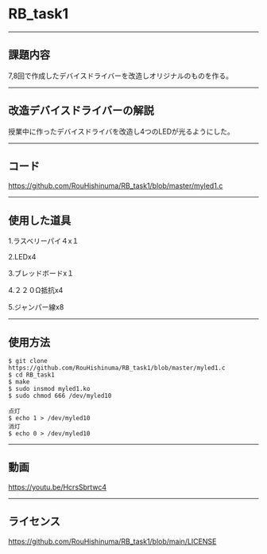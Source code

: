 # RB_task1
---
## 課題内容

7,8回で作成したデバイスドライバーを改造しオリジナルのものを作る。

---
## 改造デバイスドライバーの解説

授業中に作ったデバイスドライバを改造し4つのLEDが光るようにした。

---
## コード

https://github.com/RouHishinuma/RB_task1/blob/master/myled1.c

---
## 使用した道具

1.ラスベリーパイ４x１

2.LEDx4

3.ブレッドボードx１

4.２２０Ω抵抗x4

5.ジャンパー線x8

---
## 使用方法
```
$ git clone https://github.com/RouHishinuma/RB_task1/blob/master/myled1.c
$ cd RB_task1
$ make
$ sudo insmod myled1.ko
$ sudo chmod 666 /dev/myled10
```
```
点灯
$ echo 1 > /dev/myled10
消灯
$ echo 0 > /dev/myled10
```
---
## 動画
https://youtu.be/HcrsSbrtwc4

---
## ライセンス

https://github.com/RouHishinuma/RB_task1/blob/main/LICENSE
